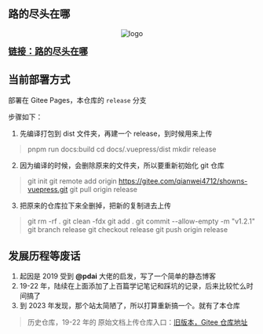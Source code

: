 ## 路的尽头在哪

<div style="text-align:center">

![logo](/docs/.vuepress/public/img/favicon.ico)

</div>

<span style="font-weight:bold;font-size:18px">
<a href="https://qianwei4712.gitee.io/showns-vuepress/chest/" target="_blank">链接：路的尽头在哪</a>
</span>

## 当前部署方式

部署在 Gitee Pages，本仓库的 `release` 分支

步骤如下：

1. 先编译打包到 dist 文件夹，再建一个 release，到时候用来上传

> pnpm run docs:build
> cd docs/.vuepress/dist
> mkdir release

2. 因为编译的时候，会删除原来的文件夹，所以要重新初始化 git 仓库

> git init
> git remote add origin https://gitee.com/qianwei4712/showns-vuepress.git
> git pull origin release

3. 把原来的仓库拉下来全删掉，把新的复制进去上传

> git rm -rf .
> git clean -fdx
> git add .
> git commit --allow-empty -m "v1.2.1"
> git branch release
> git checkout release
> git push origin release

## 发展历程等废话

1. 起因是 2019 受到 **@pdai** 大佬的启发，写了一个简单的静态博客
2. 19-22 年，陆续在上面添加了上百篇学记笔记和踩坑的记录，后来比较忙么时间搞了
3. 到 2023 年发现，那个站太简陋了，所以打算重新搞一个。就有了本仓库

> 历史仓库，19-22 年的 原始文档上传仓库入口：[旧版本，Gitee 仓库地址](https://gitee.com/qianwei4712/showns)

